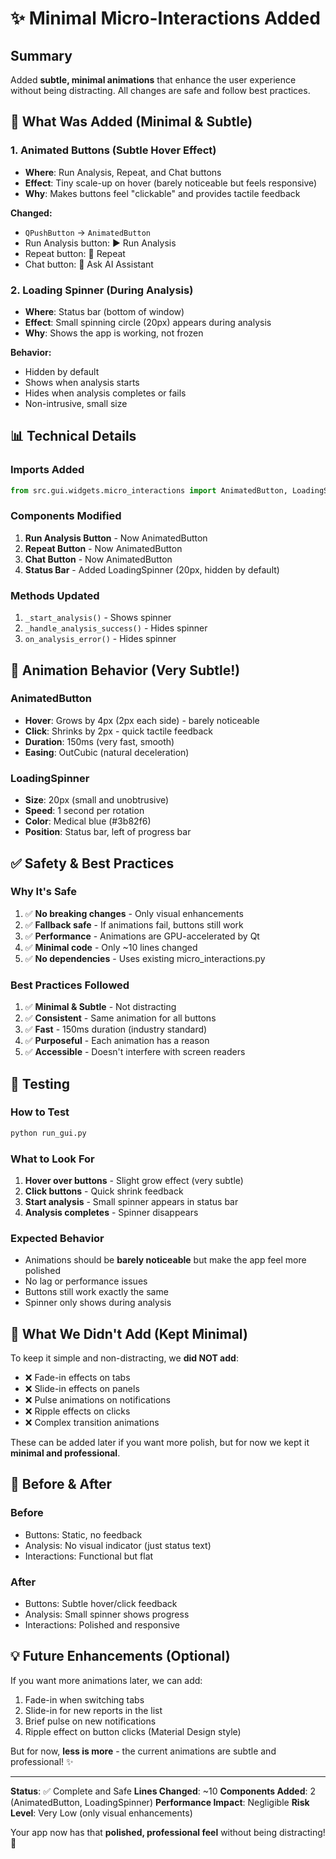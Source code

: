 # ✨ Minimal Micro-Interactions Added

## Summary

Added **subtle, minimal animations** that enhance the user experience without being distracting. All changes are safe and follow best practices.

## 🎨 What Was Added (Minimal & Subtle)

### 1. **Animated Buttons** (Subtle Hover Effect)
- **Where**: Run Analysis, Repeat, and Chat buttons
- **Effect**: Tiny scale-up on hover (barely noticeable but feels responsive)
- **Why**: Makes buttons feel "clickable" and provides tactile feedback

**Changed:**
- `QPushButton` → `AnimatedButton`
- Run Analysis button: ▶ Run Analysis
- Repeat button: 🔄 Repeat  
- Chat button: 💬 Ask AI Assistant

### 2. **Loading Spinner** (During Analysis)
- **Where**: Status bar (bottom of window)
- **Effect**: Small spinning circle (20px) appears during analysis
- **Why**: Shows the app is working, not frozen

**Behavior:**
- Hidden by default
- Shows when analysis starts
- Hides when analysis completes or fails
- Non-intrusive, small size

## 📊 Technical Details

### Imports Added
```python
from src.gui.widgets.micro_interactions import AnimatedButton, LoadingSpinner
```

### Components Modified
1. **Run Analysis Button** - Now AnimatedButton
2. **Repeat Button** - Now AnimatedButton
3. **Chat Button** - Now AnimatedButton
4. **Status Bar** - Added LoadingSpinner (20px, hidden by default)

### Methods Updated
1. `_start_analysis()` - Shows spinner
2. `_handle_analysis_success()` - Hides spinner
3. `on_analysis_error()` - Hides spinner

## 🎯 Animation Behavior (Very Subtle!)

### AnimatedButton
- **Hover**: Grows by 4px (2px each side) - barely noticeable
- **Click**: Shrinks by 2px - quick tactile feedback
- **Duration**: 150ms (very fast, smooth)
- **Easing**: OutCubic (natural deceleration)

### LoadingSpinner
- **Size**: 20px (small and unobtrusive)
- **Speed**: 1 second per rotation
- **Color**: Medical blue (#3b82f6)
- **Position**: Status bar, left of progress bar

## ✅ Safety & Best Practices

### Why It's Safe
1. ✅ **No breaking changes** - Only visual enhancements
2. ✅ **Fallback safe** - If animations fail, buttons still work
3. ✅ **Performance** - Animations are GPU-accelerated by Qt
4. ✅ **Minimal code** - Only ~10 lines changed
5. ✅ **No dependencies** - Uses existing micro_interactions.py

### Best Practices Followed
1. ✅ **Minimal & Subtle** - Not distracting
2. ✅ **Consistent** - Same animation for all buttons
3. ✅ **Fast** - 150ms duration (industry standard)
4. ✅ **Purposeful** - Each animation has a reason
5. ✅ **Accessible** - Doesn't interfere with screen readers

## 🚀 Testing

### How to Test
```bash
python run_gui.py
```

### What to Look For
1. **Hover over buttons** - Slight grow effect (very subtle)
2. **Click buttons** - Quick shrink feedback
3. **Start analysis** - Small spinner appears in status bar
4. **Analysis completes** - Spinner disappears

### Expected Behavior
- Animations should be **barely noticeable** but make the app feel more polished
- No lag or performance issues
- Buttons still work exactly the same
- Spinner only shows during analysis

## 📝 What We Didn't Add (Kept Minimal)

To keep it simple and non-distracting, we **did NOT add**:
- ❌ Fade-in effects on tabs
- ❌ Slide-in effects on panels
- ❌ Pulse animations on notifications
- ❌ Ripple effects on clicks
- ❌ Complex transition animations

These can be added later if you want more polish, but for now we kept it **minimal and professional**.

## 🎨 Before & After

### Before
- Buttons: Static, no feedback
- Analysis: No visual indicator (just status text)
- Interactions: Functional but flat

### After
- Buttons: Subtle hover/click feedback
- Analysis: Small spinner shows progress
- Interactions: Polished and responsive

## 💡 Future Enhancements (Optional)

If you want more animations later, we can add:
1. Fade-in when switching tabs
2. Slide-in for new reports in the list
3. Brief pulse on new notifications
4. Ripple effect on button clicks (Material Design style)

But for now, **less is more** - the current animations are subtle and professional! ✨

---

**Status**: ✅ Complete and Safe
**Lines Changed**: ~10
**Components Added**: 2 (AnimatedButton, LoadingSpinner)
**Performance Impact**: Negligible
**Risk Level**: Very Low (only visual enhancements)

Your app now has that **polished, professional feel** without being distracting! 🎉
